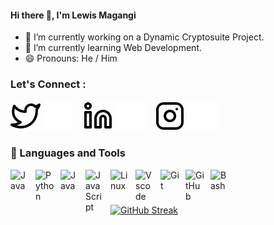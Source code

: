 #### Hi there 👋, I'm Lewis Magangi

- 🔭 I’m currently working on a Dynamic Cryptosuite Project.
- 🌱 I’m currently learning Web Development.
- 😄 Pronouns: He / Him

### Let's Connect :

[![website](./Images/twitter-light.svg)](https://twitter.com/Lewis_Magangi#gh-light-mode-only)
[![website](./Images/twitter-dark.svg)](https://twitter.com/Lewis_Magangi#gh-dark-mode-only)
&nbsp;&nbsp;
[![website](./Images/linkedin-light.svg)](https://linkedin.com/in/lewis-magangi#gh-light-mode-only)
[![website](./Images/linkedin-dark.svg)](https://linkedin.com/in/lewis-magangi#gh-dark-mode-only)
&nbsp;&nbsp;
[![website](./Images/instagram-light.svg)](https://instagram.com/Liquelaliqour#gh-light-mode-only)
[![website](./Images/instagram-dark.svg)](https://instagram.com/Liquelaliqour#gh-dark-mode-only)

### 🧰 Languages and Tools

<img align="left" alt="Java" width="30px" style="padding-right:10px;" src="https://cdn.jsdelivr.net/gh/devicons/devicon/icons/c/c-original.svg" />
<img align="left" alt="Python" width="30px" style="padding-right:10px;" src="https://cdn.jsdelivr.net/gh/devicons/devicon/icons/python/python-plain.svg" />
<img align="left" alt="Java" width="30px" style="padding-right:10px;" src="https://cdn.jsdelivr.net/gh/devicons/devicon/icons/java/java-original.svg"/>
<img align="left" alt="JavaScript" width="30px" style="padding-right:10px;" src="https://cdn.jsdelivr.net/gh/devicons/devicon/icons/javascript/javascript-plain.svg" />
<img align="left" alt="Linux" width="30px" style="padding-right:10px;" src="https://cdn.jsdelivr.net/gh/devicons/devicon/icons/linux/linux-original.svg" />
<img align="left" alt="Vscode" width="30px" style="padding-right:10px;" src="https://cdn.jsdelivr.net/gh/devicons/devicon/icons/vscode/vscode-original.svg" />
<img align="left" alt="Git" width="30px" style="padding-right:10px;" src="https://cdn.jsdelivr.net/gh/devicons/devicon/icons/git/git-plain-wordmark.svg" />
<img align="left" alt="GitHub" width="30px" style="padding-right:10px;" src="https://cdn.jsdelivr.net/gh/devicons/devicon/icons/github/github-original-wordmark.svg" />
<img align="left" alt="Bash" width="30px" style="padding-right:10px;" src="https://cdn.jsdelivr.net/gh/devicons/devicon/icons/bash/bash-original.svg" />
<br />

#

[![GitHub Streak](https://streak-stats.demolab.com?user=Liquelaliqour&theme=highcontrast&hide_border=true)](https://git.io/streak-stats)

</details>

[twitter]: https://twitter.com/Lewis_Magangi
[instagram]: https://instagram.com/Liquelaliqour
[linkedin]: https://linkedin.com/in/lewis-magangi

